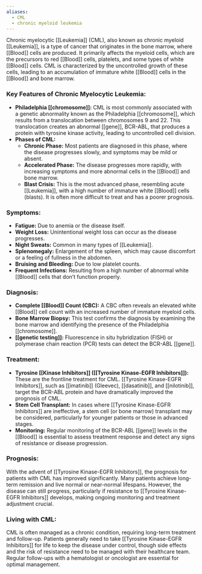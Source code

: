 ```yaml
---
aliases:
  - CML
  - chronic myeloid leukemia
---
```

Chronic myelocytic [[Leukemia]] (CML), also known as chronic myeloid [[Leukemia]], is a type of cancer that originates in the bone marrow, where [[Blood]] cells are produced. It primarily affects the myeloid cells, which are the precursors to red [[Blood]] cells, platelets, and some types of white [[Blood]] cells. CML is characterized by the uncontrolled growth of these cells, leading to an accumulation of immature white [[Blood]] cells in the [[Blood]] and bone marrow.

### Key Features of Chronic Myelocytic Leukemia:
- **Philadelphia [[chromosome]]:** CML is most commonly associated with a genetic abnormality known as the Philadelphia [[chromosome]], which results from a translocation between chromosomes 9 and 22. This translocation creates an abnormal [[gene]], BCR-ABL, that produces a protein with tyrosine kinase activity, leading to uncontrolled cell division.
- **Phases of CML:** 
  - **Chronic Phase:** Most patients are diagnosed in this phase, where the disease progresses slowly, and symptoms may be mild or absent.
  - **Accelerated Phase:** The disease progresses more rapidly, with increasing symptoms and more abnormal cells in the [[Blood]] and bone marrow.
  - **Blast Crisis:** This is the most advanced phase, resembling acute [[Leukemia]], with a high number of immature white [[Blood]] cells (blasts). It is often more difficult to treat and has a poorer prognosis.

### Symptoms:
- **Fatigue:** Due to anemia or the disease itself.
- **Weight Loss:** Unintentional weight loss can occur as the disease progresses.
- **Night Sweats:** Common in many types of [[Leukemia]].
- **Splenomegaly:** Enlargement of the spleen, which may cause discomfort or a feeling of fullness in the abdomen.
- **Bruising and Bleeding:** Due to low platelet counts.
- **Frequent Infections:** Resulting from a high number of abnormal white [[Blood]] cells that don’t function properly.

### Diagnosis:
- **Complete [[Blood]] Count (CBC):** A CBC often reveals an elevated white [[Blood]] cell count with an increased number of immature myeloid cells.
- **Bone Marrow Biopsy:** This test confirms the diagnosis by examining the bone marrow and identifying the presence of the Philadelphia [[chromosome]].
- **[[genetic testing]]:** Fluorescence in situ hybridization (FISH) or polymerase chain reaction (PCR) tests can detect the BCR-ABL [[gene]].

### Treatment:
- **Tyrosine [[Kinase Inhibitors]] ([[Tyrosine Kinase-EGFR Inhibitors]]):** These are the frontline treatment for CML. [[Tyrosine Kinase-EGFR Inhibitors]], such as [[imatinib]] (Gleevec), [[dasatinib]], and [[nilotinib]], target the BCR-ABL protein and have dramatically improved the prognosis of CML.
- **Stem Cell Transplant:** In cases where [[Tyrosine Kinase-EGFR Inhibitors]] are ineffective, a stem cell (or bone marrow) transplant may be considered, particularly for younger patients or those in advanced stages.
- **Monitoring:** Regular monitoring of the BCR-ABL [[gene]] levels in the [[Blood]] is essential to assess treatment response and detect any signs of resistance or disease progression.

### Prognosis:
With the advent of [[Tyrosine Kinase-EGFR Inhibitors]], the prognosis for patients with CML has improved significantly. Many patients achieve long-term remission and live normal or near-normal lifespans. However, the disease can still progress, particularly if resistance to [[Tyrosine Kinase-EGFR Inhibitors]] develops, making ongoing monitoring and treatment adjustment crucial.

### Living with CML:
CML is often managed as a chronic condition, requiring long-term treatment and follow-up. Patients generally need to take [[Tyrosine Kinase-EGFR Inhibitors]] for life to keep the disease under control, though side effects and the risk of resistance need to be managed with their healthcare team. Regular follow-ups with a hematologist or oncologist are essential for optimal management.
